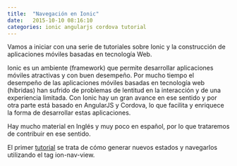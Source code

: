 ```yaml
---
title:  "Navegación en Ionic"
date:   2015-10-10 08:16:10
categories: ionic angularjs cordova tutorial
---
```

Vamos a iniciar con una serie de tutoriales sobre Ionic y la construcción de aplicaciones móviles basadas en tecnología Web.

Ionic es un ambiente (framework) que permite desarrollar aplicaciones móviles atractivas y con buen desempeño. Por mucho tiempo el desempeño de las aplicaciones móviles basadas en tecnología web (híbridas) han sufrido de problemas de lentitud en la interacción y de una experiencia limitada. Con Ionic hay un gran avance en ese sentido y por otra parte está basado en AngularJS y Cordova, lo que facilita y enriquece la forma de desarrollar estas aplicaciones.

Hay mucho material en Inglés y muy poco en español, por lo que trataremos de contribuir en ese sentido.

El primer [tutorial][tutoriallink] se trata de cómo generar nuevos estados y navegarlos utilizando el tag ion-nav-view.

[tutoriallink]:	https://github.com/aaramirez/tutorial-ionic-navegacion

